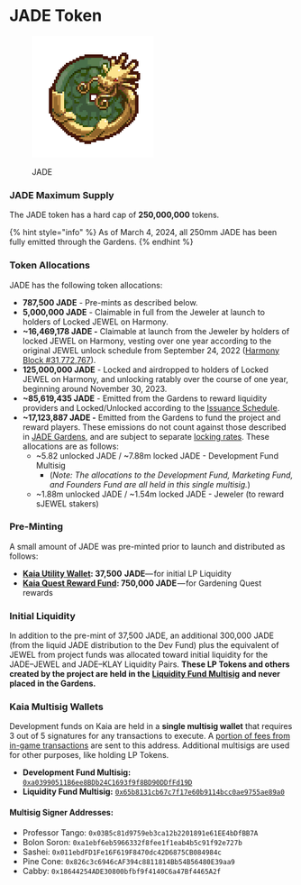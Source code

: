# JADE Token

<figure><img src="../../.gitbook/assets/jade_coin_v1-1_scaled_3x_pngcrushed.png" alt=""><figcaption><p>JADE</p></figcaption></figure>

### JADE Maximum Supply

The JADE token has a hard cap of **250,000,000** tokens.

{% hint style="info" %}
As of March 4, 2024, all 250mm JADE has been fully emitted through the Gardens.
{% endhint %}

### **Token Allocations**

JADE has the following token allocations:

* **787,500 JADE** - Pre-mints as described below.
* **5,000,000 JADE** - Claimable in full from the Jeweler at launch to holders of Locked JEWEL on Harmony.
* **\~16,469,178 JADE -** Claimable at launch from the Jeweler by holders of locked JEWEL on Harmony, vesting over one year according to the original JEWEL unlock schedule from September 24, 2022 ([Harmony Block #31,772,767](https://explorer.harmony.one/block/31772767)).
* **125,000,000 JADE** - Locked and airdropped to holders of Locked JEWEL on Harmony, and unlocking ratably over the course of one year, beginning around November 30, 2023.
* **\~85,619,435 JADE** - Emitted from the Gardens to reward liquidity providers and Locked/Unlocked according to the [Issuance Schedule](../the-gardens/jade-gardens.md#issuance-schedule).
* **\~17,123,887 JADE -** Emitted from the Gardens to fund the project and reward players. These emissions do not count against those described in [JADE Gardens](../the-gardens/jade-gardens.md), and are subject to separate [locking rates](../the-gardens/#allocations-and-rewards). These allocations are as follows:
  * \~5.82 unlocked JADE / \~7.88m locked JADE - Development Fund Multisig
    * (_Note: The allocations to the Development Fund, Marketing Fund, and Founders Fund are all held in this single multisig._)
  * \~1.88m unlocked JADE / \~1.54m locked JADE - Jeweler (to reward sJEWEL stakers)

### **Pre-Minting**

A small amount of JADE was pre-minted prior to launch and distributed as follows:

* [**Kaia Utility Wallet**](https://scope.klaytn.com/account/0xfECBd8Dd13fB958594Ad5d22d477786622A58Bca)**: 37,500  JADE**— for initial LP Liquidity
* [**Kaia Quest Reward Fund**](https://scope.klaytn.com/account/0x24D557a1C580ec8B78E6e0de910df5E0CE090049)**: 750,000 JADE** — for Gardening Quest rewards

### **Initial Liquidity**

In addition to the pre-mint of 37,500 JADE, an additional 300,000 JADE (from the liquid JADE distribution to the Dev Fund) plus the equivalent of JEWEL from project funds was allocated toward initial liquidity for the JADE–JEWEL and JADE–KLAY Liquidity Pairs. **These LP Tokens and others created by the project are held in the** [**Liquidity Fund Multisig**](https://scope.klaytn.com/account/0x65b8131cb67c7f17e60b9114bcc0ae9755ae89a0) **and never placed in the Gardens.**

### **Kaia Multisig Wallets**

Development funds on Kaia are held in a **single multisig wallet** that requires 3 out of 5 signatures for any transactions to execute. A [portion of fees from in-game transactions](./#transactions-and-fee-distribution) are sent to this address. Additional multisigs are used for other purposes, like holding LP Tokens.

* **Development Fund Multisig:** [`0xa03990511B6ee8BDb24C1693f9f8BD90DDfFd19D`](https://scope.klaytn.com/account/0xa03990511B6ee8BDb24C1693f9f8BD90DDfFd19D)
* **Liquidity Fund Multisig:** [`0x65b8131cb67c7f17e60b9114bcc0ae9755ae89a0`](https://scope.klaytn.com/account/0x65b8131cb67c7f17e60b9114bcc0ae9755ae89a0)

#### **Multisig Signer Addresses:**

* Professor Tango: `0x03B5c81d9759eb3ca12b2201891e61EE4bDfBB7A`
* Bolon Soron: `0xa1ebf6eb5966332f8fee1f1eab4b5c91f92e727b`&#x20;
* Sashei: `0x011ebdFD1Fe16F619F8470dc42D6875CB084984c`
* Pine Cone: `0x826c3c6946cAF394c8811814Bb54B56480E39aa9`
* Cabby: `0x18644254ADE30800bfbf9f4140C6a47Bf4465A2f`
